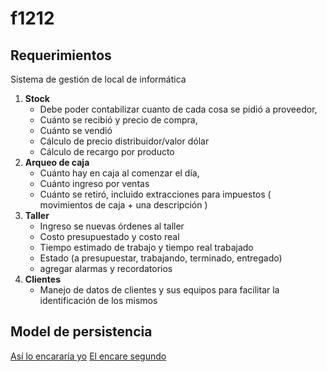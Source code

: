 # f1212
## Requerimientos
Sistema de gestión de local de informática

1. **Stock**
	* Debe poder contabilizar cuanto de cada cosa se pidió a proveedor,
	* Cuánto se recibió y precio de compra,
	* Cuánto se vendió
	* Cálculo de precio distribuidor/valor dólar
	* Cálculo de recargo por producto
2. **Arqueo de caja**
	* Cuánto hay en caja al comenzar el día,
	* Cuánto ingreso por ventas
	* Cuánto se retiró, incluido extracciones para impuestos ( movimientos de caja + una descripción )
3. **Taller**
	* Ingreso se nuevas órdenes al taller
	* Costo presupuestado y costo real
	* Tiempo estimado de trabajo y tiempo real trabajado
	* Estado (a presupuestar, trabajando, terminado, entregado)
	* agregar alarmas y recordatorios
4. **Clientes**
	* Manejo de datos de clientes y sus equipos para facilitar la identificación de los mismos

## Model de persistencia
[Así lo encararía yo](https://github.com/InforAlonso/f1212/blob/master/documentacion/como_yo_lo_encararia.md)
[El encare segundo](https://github.com/InforAlonso/f1212/blob/master/documentacion/el_encare_segundo.md)
